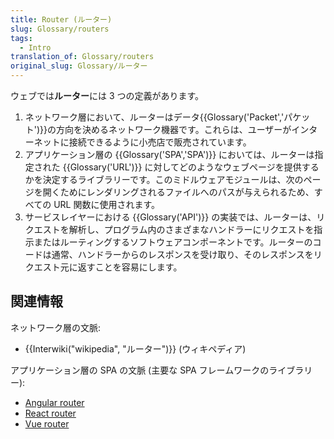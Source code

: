 ```yaml
---
title: Router (ルーター)
slug: Glossary/routers
tags:
  - Intro
translation_of: Glossary/routers
original_slug: Glossary/ルーター
---
```

ウェブでは**ルーター**には 3 つの定義があります。

1.  ネットワーク層において、ルーターはデータ{{Glossary('Packet','パケット')}}の方向を決めるネットワーク機器です。これらは、ユーザーがインターネットに接続できるように小売店で販売されています。
2.  アプリケーション層の {{Glossary('SPA','SPA')}} においては、ルーターは指定された {{Glossary('URL')}} に対してどのようなウェブページを提供するかを決定するライブラリーです。このミドルウェアモジュールは、次のページを開くためにレンダリングされるファイルへのパスが与えられるため、すべての URL 関数に使用されます。
3.  サービスレイヤーにおける {{Glossary('API')}} の実装では、ルーターは、リクエストを解析し、プログラム内のさまざまなハンドラーにリクエストを指示またはルーティングするソフトウェアコンポーネントです。ルーターのコードは通常、ハンドラーからのレスポンスを受け取り、そのレスポンスをリクエスト元に返すことを容易にします。

## 関連情報

ネットワーク層の文脈:

- {{Interwiki("wikipedia", "ルーター")}} (ウィキペディア)

アプリケーション層の SPA の文脈 (主要な SPA フレームワークのライブラリー):

- [Angular router](https://angular.io/guide/router)
- [React router](https://reacttraining.com/react-router)
- [Vue router](https://router.vuejs.org)
